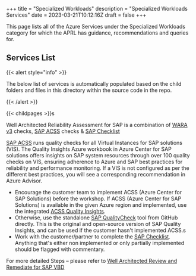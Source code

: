 +++
title = "Specialized Workloads"
description = "Specialized Workloads Services"
date = 2023-03-21T10:12:16Z
draft = false
+++

This page lists all of the Azure Services under the Specialized Workloads category for which the APRL has guidance, recommendations and queries for.

## Services List

{{< alert style="info" >}}

The below list of services is automatically populated based on the child folders and files in this directory within the source code in the repo.

{{< /alert >}}

{{< childpages >}}s

Well Architected Reliability Assessment for SAP is a combination of [WARA v3](https://eng.ms/docs/microsoft-customer-partner-solutions-mcaps-core/customer-experience-and-support/customer-success/azure-core/resource-center/waf/reliability/wara_v3/0_engagement_overview) checks, [SAP ACSS](https://learn.microsoft.com/en-us/azure/sap/center-sap-solutions/overview) checks & [SAP Checklist](https://microsoft.sharepoint.com/:x:/r/teams/ASDIPRelease/IP%20Release/Secure%20Infrastructure/VBD/Migration%20and%20modernizing%20to%20S4HANA%20via%20RISE%20with%20SAP%20or%20Azure%20native/GoLive/SAPonAzure-GoLive-VBD-Checklist-v2.xlsx?d=we4bd89c89d0e44c79cb925d998b0d6c2&csf=1&web=1&e=2Y37Oc)

[SAP ACSS](https://learn.microsoft.com/en-us/azure/sap/center-sap-solutions/overview) runs quality checks for all Virtual Instances for SAP solutions (VIS). The Quality Insights Azure workbook in Azure Center for SAP solutions offers insights on SAP system resources through over 100 quality checks on VIS, ensuring adherence to Azure and SAP best practices for reliability and performance monitoring. If a VIS is not configured as per the different best practices, you will see a corresponding recommendation in Azure Advisor.

  - Encourage the customer team to implement ACSS (Azure Center for SAP Solutions) before the workshop.
   If ACSS (Azure Center for SAP Solutions) is available in the given Azure region and implemented, use the integrated [ACSS Quality Insights](https://learn.microsoft.com/en-us/azure/sap/center-sap-solutions/get-quality-checks-insights).
  - Otherwise, use the standalone [SAP QualityCheck](https://github.com/Azure/SAP-on-Azure-Scripts-and-Utilities/tree/main/QualityCheck) tool from GitHub directly. This is the original and open-source version of SAP Quality Insights,
   and can be used if the customer hasn't implemented ACSS.s
  - Work with the customer/partner to complete the [SAP Checklist](https://microsoft.sharepoint.com/:x:/r/teams/ASDIPRelease/IP%20Release/Secure%20Infrastructure/VBD/Migration%20and%20modernizing%20to%20S4HANA%20via%20RISE%20with%20SAP%20or%20Azure%20native/GoLive/SAPonAzure-GoLive-VBD-Checklist-v2.xlsx?d=we4bd89c89d0e44c79cb925d998b0d6c2&csf=1&web=1&e=2Y37Oc). Anything that's either non implemented or only partially implemented should be flagged with commentary.

For more detailed Steps – please refer to [Well Architected Review and Remediate for SAP VBD](https://eng.ms/docs/microsoft-customer-partner-solutions-mcaps-core/customer-experience-and-support/customer-success/azure-core/resource-center/vbd/sap/warr_sap/overview)
